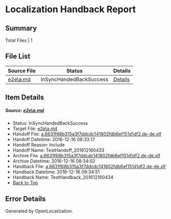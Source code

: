 # <a name='report-top'></a> Localization Handback Report

## Summary
 Total Files | 1

## File List
 Source File | Status | Details 
 ----------- | ------ | ------- 
 [e2e\a.md](https://github.com/OpenLocalizationTestOrg/ol-test0/blob/578694c6a9d6314d0f762401964563f96d9507d4/e2e/a.md) | InSyncHandedBackSuccess | [Details](#092a9e12df2cda5f2755d0f118a7929f8ecb89451)

## Item Details
##### <a name='092a9e12df2cda5f2755d0f118a7929f8ecb89451'></a> Source: [e2e\a.md](https://github.com/OpenLocalizationTestOrg/ol-test0/blob/578694c6a9d6314d0f762401964563f96d9507d4/e2e/a.md)
* Status: InSyncHandedBackSuccess
* Target File: [e2e\a.md](https://github.com/OpenLocalizationTestOrg/ol-test0-dede/blob/b7cc398cd2d2293ef7adc1e0fea4160f00719ded/e2e/a.md)
* Handoff File: [a.6631f68b315a3f7ddcdc141802fdb6ef151d1df2.de-de.xlf](https://github.com/OpenLocalizationTestOrg/ol-test0-handoff/blob/dce20c4e74b3c841499cba7537cc36baee1bbf6e/ol-handoff/OpenLocalizationTestOrg/ol-test0-dede/xinjiang/ht/a.6631f68b315a3f7ddcdc141802fdb6ef151d1df2.de-de.xlf)
* Handoff Datetime: 2016-12-16 08:33:17
* Handoff Reason: Include
* Handoff Name: TestHandoff_201612160433
* Archive File: [a.6631f68b315a3f7ddcdc141802fdb6ef151d1df2.de-de.xlf](https://github.com/OpenLocalizationTestOrg/ol-test0-handoff/blob/7a216af5ccc9c6c3618b9084465ba71eef446ba2/ol-archive/OpenLocalizationTestOrg/ol-test0-dede/xinjiang/ht/a.6631f68b315a3f7ddcdc141802fdb6ef151d1df2.de-de.xlf)
* Archive Datetime: 2016-12-16 08:34:02
* Handback File: [a.6631f68b315a3f7ddcdc141802fdb6ef151d1df2.de-de.xlf](https://github.com/OpenLocalizationTestOrg/ol-test0-handback/blob/52b720b2c8828ed2e43444d614522cd99d585891/ol-handback/OpenLocalizationTestOrg/ol-test0-dede/xinjiang/ht/a.6631f68b315a3f7ddcdc141802fdb6ef151d1df2.de-de.xlf)
* Handback Datetime: 2016-12-16 08:34:51
* Handback Name: TestHandback_201612160434
* [Back to Top](#report-top)


## Error Details

Generated by OpenLocalization.
